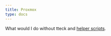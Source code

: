 ```yaml
---
title: Proxmox 
type: docs
---
```


What would I do without tteck and [helper scripts](https://helper-scripts.com).
